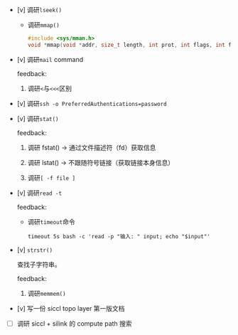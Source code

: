 * [v] 调研`lseek()`

    * 调研`mmap()`

        ```cpp
        #include <sys/mman.h>
        void *mmap(void *addr, size_t length, int prot, int flags, int fd, off_t offset);
        ```

* [v] 调研`mail` command

    feedback:

    1. 调研`<`与`<<<`区别

* [v] 调研`ssh -o PreferredAuthentications=password`

* [v] 调研`stat()`

    feedback:

    1. 调研 fstat() → 通过文件描述符（fd）获取信息

    1. 调研 lstat() → 不跟随符号链接（获取链接本身信息）

    1. 调研`[ -f file ]`

* [v] 调研`read -t`

    feedback:

    * 调研`timeout`命令

        `timeout 5s bash -c 'read -p "输入: " input; echo "$input"'`

* [v] `strstr()`

    查找子字符串。

    feedback:

    1. 调研`memmem()`

* [v] 写一份 siccl topo layer 第一版文档

* [ ] 调研 siccl + silink 的 compute path 搜索
